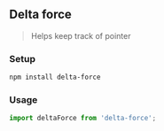 ## Delta force
> Helps keep track of pointer

### Setup
```sh
npm install delta-force
```

### Usage
```js
import deltaForce from 'delta-force';
```

